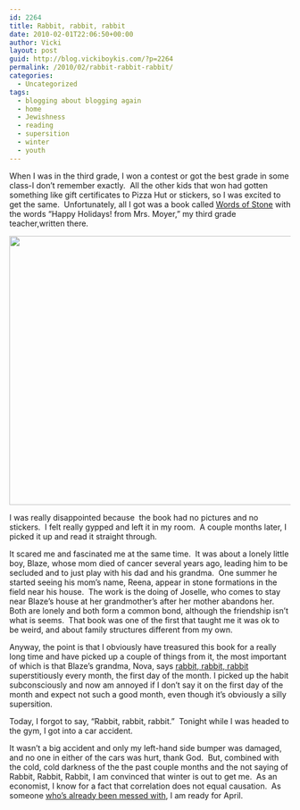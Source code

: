 ```yaml
---
id: 2264
title: Rabbit, rabbit, rabbit
date: 2010-02-01T22:06:50+00:00
author: Vicki
layout: post
guid: http://blog.vickiboykis.com/?p=2264
permalink: /2010/02/rabbit-rabbit-rabbit/
categories:
  - Uncategorized
tags:
  - blogging about blogging again
  - home
  - Jewishness
  - reading
  - supersition
  - winter
  - youth
---
```

When I was in the third grade, I won a contest or got the best grade in some class-I don&#8217;t remember exactly.  All the other kids that won had gotten something like gift certificates to Pizza Hut or stickers, so I was excited to get the same.  Unfortunately, all I got was a book called [Words of Stone](http://www.amazon.com/Words-Stone-Kevin-Henkes/dp/0140366016) with the words &#8220;Happy Holidays! from Mrs. Moyer,&#8221; my third grade teacher,written there.

[<img class="aligncenter size-full wp-image-2265" title="Picture 4" src="http://blog.vickiboykis.com/wp-content/uploads/2010/02/Picture-4.png" alt="" width="646" height="482" />](http://blog.vickiboykis.com/wp-content/uploads/2010/02/Picture-4.png)

I was really disappointed because  the book had no pictures and no stickers.  I felt really gypped and left it in my room.  A couple months later, I picked it up and read it straight through.

It scared me and fascinated me at the same time.  It was about a lonely little boy, Blaze, whose mom died of cancer several years ago, leading him to be secluded and to just play with his dad and his grandma.  One summer he started seeing his mom&#8217;s name, Reena, appear in stone formations in the field near his house.  The work is the doing of Joselle, who comes to stay near Blaze&#8217;s house at her grandmother&#8217;s after her mother abandons her.  Both are lonely and both form a common bond, although the friendship isn&#8217;t what is seems.  That book was one of the first that taught me it was ok to be weird, and about family structures different from my own.

Anyway, the point is that I obviously have treasured this book for a really long time and have picked up a couple of things from it, the most important of which is that Blaze&#8217;s grandma, Nova, says [rabbit, rabbit, rabbit](http://en.wikipedia.org/wiki/Rabbit_rabbit) superstitiously every month, the first day of the month. I picked up the habit subconsciously and now am annoyed if I don&#8217;t say it on the first day of the month and expect not such a good month, even though it&#8217;s obviously a silly supersition.

Today, I forgot to say, &#8220;Rabbit, rabbit, rabbit.&#8221;  Tonight while I was headed to the gym, I got into a car accident.

It wasn&#8217;t a big accident and only my left-hand side bumper was damaged, and no one in either of the cars was hurt, thank God.  But, combined with the cold, cold darkness of the the past couple months and the not saying of Rabbit, Rabbit, Rabbit, I am convinced that winter is out to get me.  As an economist, I know for a fact that correlation does not equal causation.  As someone [who&#8217;s already been messed with](http://blog.vickiboykis.com/2009/09/16/gods-is-straight-up-messing-with-me/), I am ready for April.